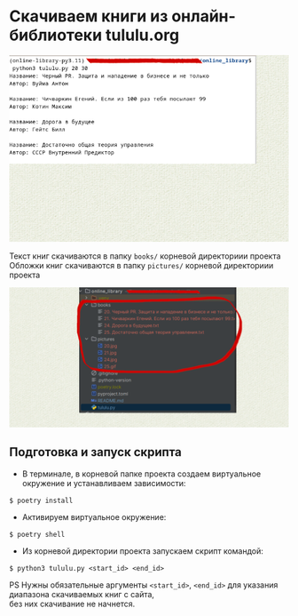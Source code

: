 # Скачиваем книги из онлайн-библиотеки tululu.org
![Screenshot](https://github.com/valhallajazzy/online_library/blob/main/pic/maintulu.png)

Текст книг скачиваются в папку `books/` корневой директориии проекта
Обложки книг скачиваются в папку `pictures/` корневой директориии проекта

![Screenshot](https://github.com/valhallajazzy/online_library/blob/main/pic/pathtulu.png)

## Подготовка и запуск скрипта

* В терминале, в корневой папке проекта создаем виртуальное окружение и устанавливаем зависимости:

```console
$ poetry install
```
* Активируем виртуальное окружение:

```console
$ poetry shell
```

* Из корневой директории проекта запускаем скрипт командой:

```console
$ python3 tululu.py <start_id> <end_id>
```

PS Нужны обязательные аргументы `<start_id>`, `<end_id>` для указания диапазона скачиваемых книг с сайта,  
без них скачивание не начнется.
